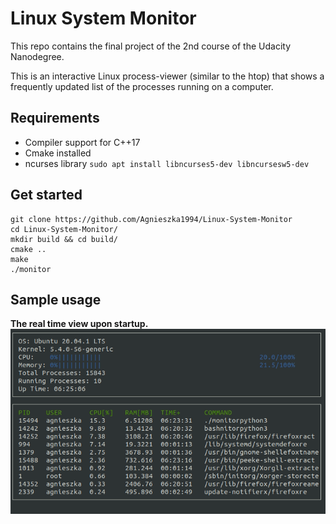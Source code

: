 # Linux System Monitor

This repo contains the final project of the 2nd course of the Udacity Nanodegree. 

This is an interactive Linux process-viewer (similar to the htop) that shows a frequently updated list of the processes running on a computer.


## Requirements
- Compiler support for C++17
- Cmake installed
- ncurses library `sudo apt install libncurses5-dev libncursesw5-dev`

## Get started
```
git clone https://github.com/Agnieszka1994/Linux-System-Monitor
cd Linux-System-Monitor/
mkdir build && cd build/
cmake ..
make
./monitor
```

## Sample usage
**The real time view upon startup.**
[![img](https://github.com/Agnieszka1994/Linux-System-Monitor/blob/main/images/system-monitor.gif)](https://github.com/Agnieszka1994/Linux-System-Monitor/blob/main/images/)

